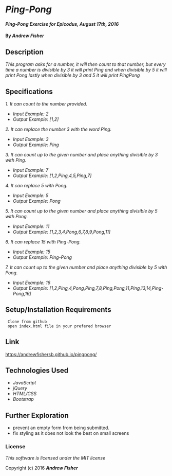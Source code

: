 # _Ping-Pong_

#### _Ping-Pong Exercise for Epicodus, August 17th, 2016_

#### By _**Andrew Fisher**_

## Description

_This program asks for a number, it will then count to that number, but every time a number is divisible by 3 it will print Ping and when divisible by 5 it will print Pong lastly when divisible by 3 and 5 it will print PingPong_

## Specifications

_1. It can count to the number provided._
* _Input Example: 2_
* _Output Example: [1,2]_

_2. It can replace the number 3 with the word Ping._
* _Input Example: 3_
* _Output Example: Ping_

_3. It can count up to the given number and place anything divisible by 3 with Ping._
* _Input Example: 7_
* _Output Example: [1,2,Ping,4,5,Ping,7]_

_4. It can replace 5 with Pong._
* _Input Example: 5_
* _Output Example: Pong_

_5. It can count up to the given number and place anything divisible by 5 with Pong._
* _Input Example: 11_
* _Output Example: [1,2,3,4,Pong,6,7,8,9,Pong,11]_

_6. It can replace 15 with Ping-Pong._
* _Input Example: 15_
* _Output Example: Ping-Pong_

_7. It can count up to the given number and place anything divisible by 5 with Pong._
* _Input Example: 16_
* _Output Example: [1,2,Ping,4,Pong,Ping,7,8,Ping,Pong,11,Ping,13,14,Ping-Pong,16]_

## Setup/Installation Requirements

```
 Clone from github
 open index.html file in your prefered browser
```

## Link
https://andrewfishersb.github.io/pingpong/

## Technologies Used

* _JavaScript_
* _jQuery_
* _HTML/CSS_
* _Bootstrap_

## Further Exploration
* prevent an empty form from being submitted.
* fix styling as it does not look the best on small screens

### License

*This software is licensed under the MIT license*

Copyright (c) 2016 **_Andrew Fisher_**
